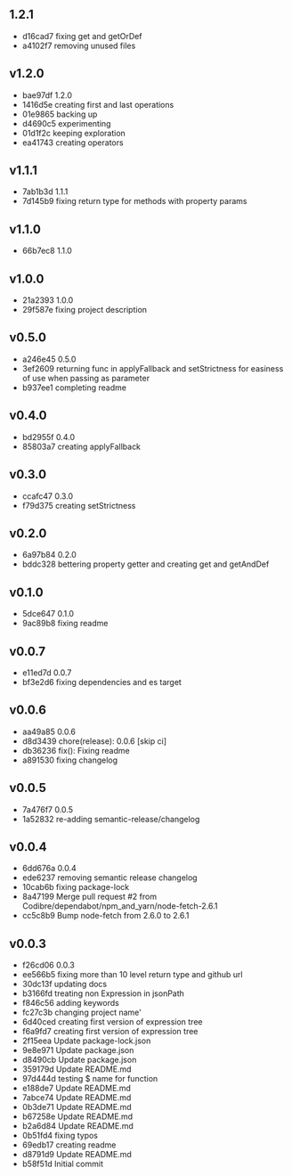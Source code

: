 
## 1.2.1
* d16cad7 fixing get and getOrDef
* a4102f7 removing unused files
## v1.2.0
* bae97df 1.2.0
* 1416d5e creating first and last operations
* 01e9865 backing up
* d4690c5 experimenting
* 01d1f2c keeping exploration
* ea41743 creating operators
## v1.1.1
* 7ab1b3d 1.1.1
* 7d145b9 fixing return type for methods with property params
## v1.1.0
* 66b7ec8 1.1.0
## v1.0.0
* 21a2393 1.0.0
* 29f587e fixing project description
## v0.5.0
* a246e45 0.5.0
* 3ef2609 returning func in applyFallback and setStrictness for easiness of use when passing as parameter
* b937ee1 completing readme
## v0.4.0
* bd2955f 0.4.0
* 85803a7 creating applyFallback
## v0.3.0
* ccafc47 0.3.0
* f79d375 creating setStrictness
## v0.2.0
* 6a97b84 0.2.0
* bddc328 bettering property getter and creating get and getAndDef
## v0.1.0
* 5dce647 0.1.0
* 9ac89b8 fixing readme
## v0.0.7
* e11ed7d 0.0.7
* bf3e2d6 fixing dependencies and es target
## v0.0.6
* aa49a85 0.0.6
* d8d3439 chore(release): 0.0.6 [skip ci]
* db36236 fix(): Fixing readme
* a891530 fixing changelog
## v0.0.5
* 7a476f7 0.0.5
* 1a52832 re-adding semantic-release/changelog
## v0.0.4
* 6dd676a 0.0.4
* ede6237 removing semantic release changelog
* 10cab6b fixing package-lock
* 8a47199 Merge pull request #2 from Codibre/dependabot/npm_and_yarn/node-fetch-2.6.1
* cc5c8b9 Bump node-fetch from 2.6.0 to 2.6.1
## v0.0.3
* f26cd06 0.0.3
* ee566b5 fixing more than 10 level return type and github url
* 30dc13f updating docs
* b3166fd treating non Expression in jsonPath
* f846c56 adding keywords
* fc27c3b changing project name'
* 6d40ced creating first version of expression tree
* f6a9fd7 creating first version of expression tree
* 2f15eea Update package-lock.json
* 9e8e971 Update package.json
* d8490cb Update package.json
* 359179d Update README.md
* 97d444d testing $ name for function
* e188de7 Update README.md
* 7abce74 Update README.md
* 0b3de71 Update README.md
* b67258e Update README.md
* b2a6d84 Update README.md
* 0b51fd4 fixing typos
* 69edb17 creating readme
* d8791d9 Update README.md
* b58f51d Initial commit
